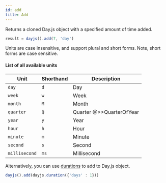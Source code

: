 ```yaml
---
id: add
title: Add
---
```


Returns a cloned Day.js object with a specified amount of time added.

```js
result = dayjs().add(7, 'day')
```

Units are case insensitive, and support plural and short forms. Note, short forms are case sensitive.

#### List of all available units

| Unit          | Shorthand | Description                              |
| ------------- | --------- | ---------------------------------------- |
| `day`         | `d`       | Day                                      |
| `week`        | `w`       | Week                                     |
| `month`       | `M`       | Month                                    |
| `quarter`     | `Q`       | Quarter @>>QuarterOfYear                 |
| `year`        | `y`       | Year                                     |
| `hour`        | `h`       | Hour                                     |
| `minute`      | `m`       | Minute                                   |
| `second`      | `s`       | Second                                   |
| `millisecond` | `ms`      | Millisecond                              |

Alternatively, you can use [durations](../durations/durations) to add to Day.js object.

```js
dayjs().add(dayjs.duration({'days' : 1}))
```
